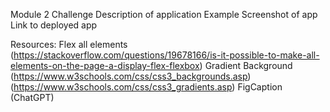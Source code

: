 Module 2 Challenge
Description of application
Example Screenshot of app
Link to deployed app

Resources:
Flex all elements (https://stackoverflow.com/questions/19678166/is-it-possible-to-make-all-elements-on-the-page-a-display-flex-flexbox)
Gradient Background (https://www.w3schools.com/css/css3_backgrounds.asp)
                    (https://www.w3schools.com/css/css3_gradients.asp)
FigCaption (ChatGPT)
